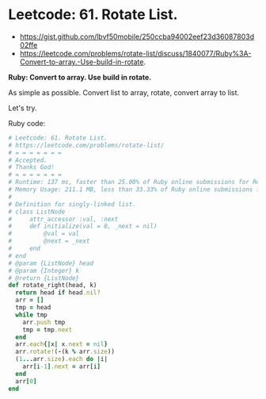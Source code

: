 # Leetcode: 61. Rotate List.

- https://gist.github.com/lbvf50mobile/250ccba94002eef23d36087803d02ffe
- https://leetcode.com/problems/rotate-list/discuss/1840077/Ruby%3A-Convert-to-array.-Use-build-in-rotate.
 
**Ruby: Convert to array. Use build in rotate.**

As simple as possible. Convert list to array, rotate, convert array to list.

Let's try.

Ruby code:
```Ruby
# Leetcode: 61. Rotate List.
# https://leetcode.com/problems/rotate-list/
# = = = = = = =
# Accepted.
# Thanks God!
# = = = = = = =
# Runtime: 137 ms, faster than 25.00% of Ruby online submissions for Rotate List.
# Memory Usage: 211.1 MB, less than 33.33% of Ruby online submissions for Rotate List.
#
# Definition for singly-linked list.
# class ListNode
#     attr_accessor :val, :next
#     def initialize(val = 0, _next = nil)
#         @val = val
#         @next = _next
#     end
# end
# @param {ListNode} head
# @param {Integer} k
# @return {ListNode}
def rotate_right(head, k)
  return head if head.nil?
  arr = []
  tmp = head
  while tmp
    arr.push tmp
    tmp = tmp.next
  end
  arr.each{|x| x.next = nil}
  arr.rotate!(-(k % arr.size))
  (1...arr.size).each do |i|
    arr[i-1].next = arr[i]
  end
  arr[0]
end
```
